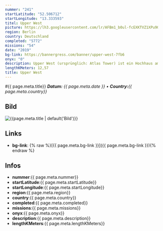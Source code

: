 ```yaml
---
nummer: "241"
startLatitude: "52.506712"
startLongitude: "13.333593"
titel: Upper West
picture: https://lh3.googleusercontent.com/lr/AFBm1_b0ul-fcEXKTVZ1XPu9QtTdbANUHeU-2VTFn4ZZznty6lcHPJq1d3FRFSRUgGgNVS66ybKw6BznL7K3hY6bBC4NRAHqp9Xi8vyR0NaKpJkN4qdnOw_mUpKm4c5ZF0FUZ4Ncv3c6c_u7ghffu0zvwfuzDetuXsZOE2lH7yzpyvsjWTWOow3KVFcU8XN3_Ti2YDlctJp0JNSqamsbEzCMka3C9_N60wpf0b3L6xFiM451BHWhasZw20HCk-fGjhqkMufXhx2gFOPcsfhzxOawC3nYK0_NQudQCB8aZdSjx7RzdaXPgxE0F_0U9SOBb9yPFXwM9Sxa8cpA2gGi4dkH6etUquqNBd4gD6_TQ1Qsca1y30nwxVI-qKRaEKQDV38VjdpRwnZOEiPed9WkiBKzy6ljZtLVUI1YnriekPEF3r2LdMqLYWY0j_-Ebk6DlcBdllB66EMkenHCSLixRaEqHcXNiWGueTXZLV1EkPC2Y1eezaGGN4A8vlR14wofNKwOVRmTh7NSKSjE2W_TCccxwySC5hNG7Oq6VfPBMxcBRWIVFuHQ6h27tVJWKyoGwQERTLqWC7vdhqkZygAFH2Kz_9DwBxKvAVWpQnswHoytjnFCcHuXrfzvoSVY5_SPARjK7HCTwaLRfo1ApQ5MzX6ejwB03ymWxSgs18p07aA0eqZoNPHJm5ZFmezyYMO0ZbrpCj-0cqjIqsYsO4_47WNv2MDEBamMWHkeGWmEuIQakz17fMTXO8-ncvLLZUqn4oRJ_3vsZ2oX6mqnxOSX-qR0Vt-vTVvUhVn74NAWykoJ5gi5zWDzxynVyw4hRdRoU3ddpZUbr8OUfwp9DfqMr6t4wORksJvPr0E
region: Berlin
country: Deutschland
completed: "5772"
missions: "54"
date: "2019"
bg-link: https://bannergress.com/banner/upper-west-7fb6
onyx: "0"
description: Upper West (ursprünglich: Atlas Tower) ist ein Hochhaus am Breitscheidplatz in Berlin-Charlottenburg. Es bildet mit 119 Metern Höhe und 33 Etagen ein Bauensemble mit dem benachbarten Zoofenster.
lengthKMeters: 12,57
title: Upper West
---
```


#{{ page.meta.title}}
_**Datum:** {{ page.meta.date }} • **Country:**{{ page.meta.country}}_

## Bild
![{{page.meta.title | default('Bild')}}]({{page.meta.picture}})

## Links
- **bg-link**: {% raw %}[{{ page.meta.bg-link }}]({{ page.meta.bg-link }}){% endraw %}

## Infos
- **nummer**:{{ page.meta.nummer}}
- **startLatitude**:{{ page.meta.startLatitude}}
- **startLongitude**:{{ page.meta.startLongitude}}
- **region**:{{ page.meta.region}}
- **country**:{{ page.meta.country}}
- **completed**:{{ page.meta.completed}}
- **missions**:{{ page.meta.missions}}
- **onyx**:{{ page.meta.onyx}}
- **description**:{{ page.meta.description}}
- **lengthKMeters**:{{ page.meta.lengthKMeters}}

